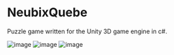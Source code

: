 # NeubixQuebe

Puzzle game written for the Unity 3D game engine in c#.

![image](https://user-images.githubusercontent.com/250543/214173954-f4ab1a19-93cc-4a51-b61a-bdc2c59458aa.png)
![image](https://user-images.githubusercontent.com/250543/214174038-0bd5a042-05d0-4988-8e2f-a554129cce07.png)
![image](https://user-images.githubusercontent.com/250543/214174094-28a26785-3695-4918-965a-92f25b840577.png)

